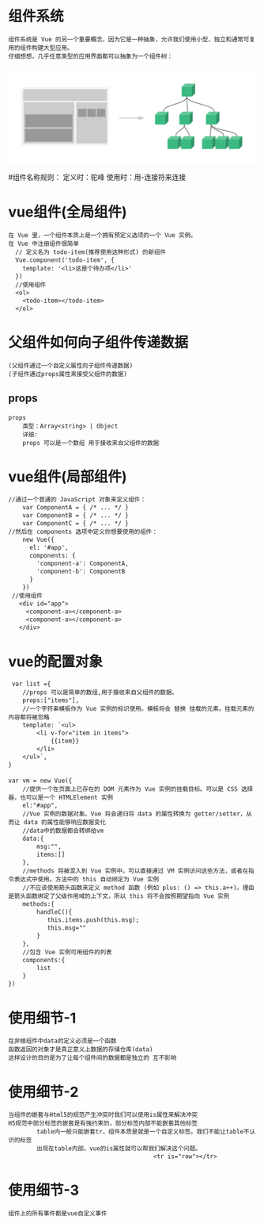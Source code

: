 # 组件系统
    组件系统是 Vue 的另一个重要概念，因为它是一种抽象，允许我们使用小型、独立和通常可复用的组件构建大型应用。
    仔细想想，几乎任意类型的应用界面都可以抽象为一个组件树：
  ![组件](img/components.png)

#组件名称规则：
    定义时：驼峰
    使用时：用-连接符来连接

# vue组件(全局组件)
    在 Vue 里，一个组件本质上是一个拥有预定义选项的一个 Vue 实例。
    在 Vue 中注册组件很简单
      // 定义名为 todo-item(推荐使用这种形式) 的新组件
      Vue.component('todo-item', {
        template: '<li>这是个待办项</li>'
      })
      //使用组件
      <ol>
        <todo-item></todo-item>
      </ol>

# 父组件如何向子组件传递数据
    (父组件通过一个自定义属性向子组件传递数据)
    (子组件通过props属性来接受父组件的数据)
    
## props
    props
        类型：Array<string> | Object
        详细:
        props 可以是一个数组 用于接收来自父组件的数据
        
# vue组件(局部组件)
    //通过一个普通的 JavaScript 对象来定义组件：
        var ComponentA = { /* ... */ }
        var ComponentB = { /* ... */ }
        var ComponentC = { /* ... */ }
    //然后在 components 选项中定义你想要使用的组件：
        new Vue({
          el: '#app',
          components: {
            'component-a': ComponentA,
            'component-b': ComponentB
          }
        })
     //使用组件
       <div id="app">
         <component-a></component-a>
         <component-a></component-a>
       </div>     

# vue的配置对象
     var list ={
        //props 可以是简单的数组,用于接收来自父组件的数据。
        props:["items"],
        //一个字符串模板作为 Vue 实例的标识使用。模板将会 替换 挂载的元素。挂载元素的内容都将被忽略
        template: `<ul>
            <li v-for="item in items">
                {{item}}
            </li>
        </ul>`,
    }

    var vm = new Vue({
        //提供一个在页面上已存在的 DOM 元素作为 Vue 实例的挂载目标。可以是 CSS 选择器，也可以是一个 HTMLElement 实例
        el:"#app",
        //Vue 实例的数据对象。Vue 将会递归将 data 的属性转换为 getter/setter，从而让 data 的属性能够响应数据变化
        //data中的数据都会转绑给vm
        data:{
            msg:"",
            items:[]
        },
        //methods 将被混入到 Vue 实例中。可以直接通过 VM 实例访问这些方法，或者在指令表达式中使用。方法中的 this 自动绑定为 Vue 实例
        //不应该使用箭头函数来定义 method 函数 (例如 plus: () => this.a++)。理由是箭头函数绑定了父级作用域的上下文，所以 this 将不会按照期望指向 Vue 实例
        methods:{
            handleC(){
               this.items.push(this.msg);
               this.msg=""
            }
        },
        //包含 Vue 实例可用组件的列表
        components:{
            list
        }
    })    

# 使用细节-1
    在非根组件中data的定义必须是一个函数
    函数返回的对象才是真正意义上数据的存储仓库(data)
    这样设计的目的是为了让每个组件间的数据都是独立的 互不影响

# 使用细节-2
    当组件的嵌套与Html5的规范产生冲突时我们可以使用is属性来解决冲突
    H5规范中部分标签的嵌套是有强约束的，部分标签内部不能嵌套其他标签
            table内一般只能嵌套tr，组件本质是就是一个自定义标签。我们不能让table不认识的标签
            出现在table内部。vue的is属性就可以帮我们解决这个问题。
                                             <tr is="row"></tr>

# 使用细节-3
    组件上的所有事件都是vue自定义事件

   







